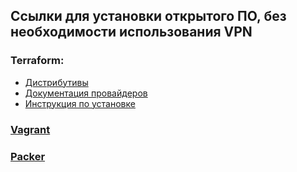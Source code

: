 ## Ссылки для установки открытого ПО, без необходимости использования VPN

### Terraform:  

  - [Дистрибутивы](https://releases.comcloud.xyz/terraform/)   
  - [Документация провайдеров](https://docs.comcloud.xyz/)   
  - [Инструкция по установке](https://cloud.yandex.ru/docs/tutorials/infrastructure-management/terraform-quickstart#install-terraform)

### [Vagrant](https://vagrant.comcloud.xyz/boxes/search)

### [Packer](https://packer.comcloud.xyz/)

  

